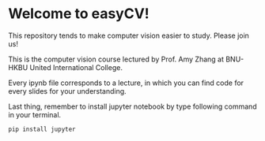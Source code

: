 # Welcome to easyCV!

This repository tends to make computer vision easier to study. Please join us!

This is the computer vision course lectured by Prof. Amy Zhang at BNU-HKBU United International College.

Every ipynb file corresponds to a lecture, in which you can find code for every slides for your understanding. 

Last thing, remember to install jupyter notebook by type following command in your terminal.
```
pip install jupyter
```
